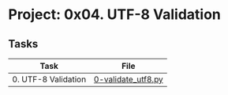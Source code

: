 # Project: 0x04. UTF-8 Validation

## Tasks

| Task                | File                                       |
| ------------------- | ------------------------------------------ |
| 0. UTF-8 Validation | [0-validate_utf8.py](./0-validate_utf8.py) |

